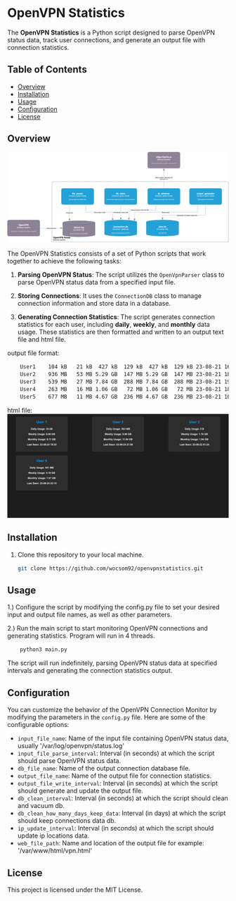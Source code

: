 # OpenVPN Statistics

The **OpenVPN Statistics** is a Python script designed to parse OpenVPN status data, track user connections, and generate an output file with connection statistics.

## Table of Contents

- [Overview](#overview)
- [Installation](#installation)
- [Usage](#usage)
- [Configuration](#configuration)
- [License](#license)

## Overview

![C4 Diagram](data/vpnparser.drawio.png)

The OpenVPN Statistics consists of a set of Python scripts that work together to achieve the following tasks:

1. **Parsing OpenVPN Status**: The script utilizes the `OpenVpnParser` class to parse OpenVPN status data from a specified input file.

2. **Storing Connections**: It uses the `ConnectionDB` class to manage connection information and store data in a database.

3. **Generating Connection Statistics**: The script generates connection statistics for each user, including **daily**, **weekly**, and **monthly** data usage. These statistics are then formatted and written to an output text file and html file.

output file format: 
```bash
    User1    104 kB   21 kB  427 kB  129 kB  427 kB  129 kB 23-08-21 16:13 
    User2    936 MB   53 MB 5.29 GB  147 MB 5.29 GB  147 MB 23-08-21 18:44 
    User3    539 MB   27 MB 7.84 GB  288 MB 7.84 GB  288 MB 23-08-21 19:00 
    User4    263 MB   16 MB 1.06 GB   72 MB 1.06 GB   72 MB 23-08-21 18:59 
    User5    677 MB   11 MB 4.67 GB  236 MB 4.67 GB  236 MB 23-08-21 16:32 
```

html file:
![Htlm File](data/screenshot.png)


## Installation

1. Clone this repository to your local machine.

   ```bash
   git clone https://github.com/wocsom92/openvpnstatistics.git

## Usage

1.) Configure the script by modifying the config.py file to set your desired input and output file names, as well as other parameters.

2.) Run the main script to start monitoring OpenVPN connections and generating statistics. Program will run in 4 threads. 
    
```bash
    python3 main.py
```

The script will run indefinitely, parsing OpenVPN status data at specified intervals and generating the connection statistics output.

## Configuration

You can customize the behavior of the OpenVPN Connection Monitor by modifying the parameters in the `config.py` file. Here are some of the configurable options:

- `input_file_name`: Name of the input file containing OpenVPN status data, usually '/var/log/openvpn/status.log'
- `input_file_parse_interval`: Interval (in seconds) at which the script should parse OpenVPN status data.
- `db_file_name`: Name of the output connection database file.
- `output_file_name`: Name of the output file for connection statistics.
- `output_file_write_interval`: Interval (in seconds) at which the script should generate and update the output file.
- `db_clean_interval`: Interval (in seconds) at which the script should clean and vacuum db.
- `db_clean_how_many_days_keep_data`: Interval (in days) at which the script should keep connections data db.
- `ip_update_interval`: Interval (in seconds) at which the script should update ip locations data.
- `web_file_path`: Name and location of the output file for example: '/var/www/html/vpn.html'

## License

This project is licensed under the MIT License.

